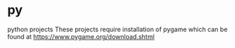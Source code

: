 # py
python projects
These projects require installation of pygame which can be found at https://www.pygame.org/download.shtml

